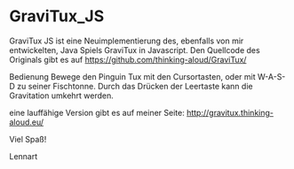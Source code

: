 GraviTux_JS
===========

GraviTux JS ist eine Neuimplementierung des, ebenfalls von mir entwickelten, Java Spiels GraviTux in Javascript.
                Den Quellcode des Originals gibt es auf https://github.com/thinking-aloud/GraviTux/
	
Bedienung
Bewege den Pinguin Tux mit den Cursortasten, oder mit W-A-S-D zu seiner Fischtonne.
Durch das Drücken der Leertaste kann die Gravitation umkehrt werden.

eine lauffähige Version gibt es auf meiner Seite: http://gravitux.thinking-aloud.eu/

Viel Spaß!

Lennart
